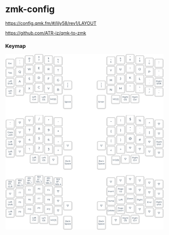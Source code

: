 # zmk-config

https://config.qmk.fm/#/lily58/rev1/LAYOUT

https://github.com/ATR-iz/qmk-to-zmk

### Keymap
<img src="/image/keymap.png" alt="Keymap"/>
